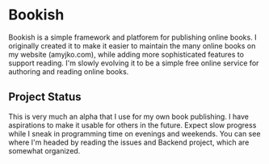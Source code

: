 # Bookish

Bookish is a simple framework and platforem for publishing online books. I originally created it to make it easier to maintain the many online books on my website (amyjko.com), while adding more sophisticated features to support reading. I'm slowly evolving it to be a simple free online service for authoring and reading online books.

## Project Status

This is very much an alpha that I use for my own book publishing. I have aspirations to make it usable for others in the future. Expect slow progress while I sneak in programming time on evenings and weekends. You can see where I'm headed by reading the issues and Backend project, which are somewhat organized.
